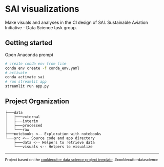 SAI visualizations
==============================

Make visuals and analyses in the CI design of SAI. 
Sustainable Aviation Initiative - Data Science task group. 

## Getting started

Open Anaconda prompt
```bash
# create conda env from file
conda env create -f conda_env.yaml
# activate
conda activate sai
# run streamlit app
streamlit run app.py
```


Project Organization
------------

    ├───data
    │   ├───external
    │   ├───interim
    │   ├───processed
    │   └───raw
    ├───notebooks <-- Exploration with notebooks
    └───src <-- Source code and app directory
        ├───data <-- Helpers to retrieve data
        └───visuals <-- Helpers to visualize 

--------

<p><small>Project based on the <a target="_blank" href="https://drivendata.github.io/cookiecutter-data-science/">cookiecutter data science project template</a>. #cookiecutterdatascience</small></p>
